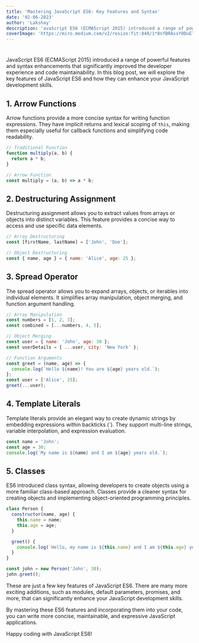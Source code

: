 ```yaml
---
title: 'Mastering JavaScript ES6: Key Features and Syntax'
date: '02-06-2023'
author: 'Lakshay'
description: 'avaScript ES6 (ECMAScript 2015) introduced a range of powerful features and syntax enhancements that significantly improved the developer experience and code maintainability. '
coverImage: 'https://miro.medium.com/v2/resize:fit:840/1*8nfBRAssY0DuETYwdwyqqw.png'
---
```


# 

JavaScript ES6 (ECMAScript 2015) introduced a range of powerful features and syntax enhancements that significantly improved the developer experience and code maintainability. In this blog post, we will explore the key features of JavaScript ES6 and how they can enhance your JavaScript development skills.

## 1. Arrow Functions

Arrow functions provide a more concise syntax for writing function expressions. They have implicit returns and lexical scoping of `this`, making them especially useful for callback functions and simplifying code readability.

```javascript
// Traditional Function
function multiply(a, b) {
  return a * b;
}

// Arrow Function
const multiply = (a, b) => a * b;
```
## 2. Destructuring Assignment

Destructuring assignment allows you to extract values from arrays or objects into distinct variables. This feature provides a concise way to access and use specific data elements.

```javascript
// Array Destructuring
const [firstName, lastName] = ['John', 'Doe'];

// Object Destructuring
const { name, age } = { name: 'Alice', age: 25 };
```

## 3. Spread Operator

The spread operator allows you to expand arrays, objects, or iterables into individual elements. It simplifies array manipulation, object merging, and function argument handling.

```javascript
// Array Manipulation
const numbers = [1, 2, 3];
const combined = [...numbers, 4, 5];

// Object Merging
const user = { name: 'John', age: 30 };
const userDetails = { ...user, city: 'New York' };

// Function Arguments
const greet = (name, age) => {
  console.log(`Hello ${name}! You are ${age} years old.`);
};
const user = ['Alice', 25];
greet(...user);
```

## 4. Template Literals

Template literals provide an elegant way to create dynamic strings by embedding expressions within backticks (`). They support multi-line strings, variable interpolation, and expression evaluation.

```javascript
const name = 'John';
const age = 30;
console.log(`My name is ${name} and I am ${age} years old.`);
```

## 5. Classes

ES6 introduced class syntax, allowing developers to create objects using a more familiar class-based approach. Classes provide a cleaner syntax for creating objects and implementing object-oriented programming principles.

```javascript
class Person {
  constructor(name, age) {
    this.name = name;
    this.age = age;
  }

  greet() {
    console.log(`Hello, my name is ${this.name} and I am ${this.age} years old.`);
  }
}

const john = new Person('John', 30);
john.greet();
```

These are just a few key features of JavaScript ES6. There are many more exciting additions, such as modules, default parameters, promises, and more, that can significantly enhance your JavaScript development skills.

By mastering these ES6 features and incorporating them into your code, you can write more concise, maintainable, and expressive JavaScript applications.

Happy coding with JavaScript ES6!